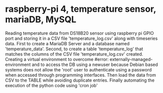 # raspberry-pi 4, temperature sensor, mariaDB, MySQL
Reading temperature data from DS18B20 sensor using raspberry pi GPIO port and storing it in a CSV file 'temperature_log.csv' along with timeseries data.
First to create a MariaDB Server and a database named 'temperature_data'. Second, to create a table 'temperature_log' that matches the columns of the CSV file 'temperature_log.csv' created.
Creating a virtual environment to overcome #error: externally-managed-environment and to access the DB using a newuser because Debian based systems does not allow the 'root' user to authenticate using a password when accessed through programming interfaces.
Then load the data from CSV to the TABLE while avoiding duplicate entries.
Finally automating the execution of the python code using 'cron job'
